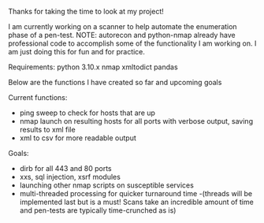 Thanks for taking the time to look at my project!

I am currently working on a scanner to help automate the enumeration phase of a pen-test.
NOTE: autorecon and python-nmap already have professional code to accomplish some of the functionality I am working on. 
I am just doing this for fun and for practice.

Requirements: 
	python 3.10.x
	nmap
	xmltodict
	pandas
	

Below are the functions I have created so far and upcoming goals

Current functions:
- ping sweep to check for hosts that are up
- nmap launch on resulting hosts for all ports with verbose output, saving results to xml file 
- xml to csv for more readable output

Goals:
- dirb for all 443 and 80 ports
- xxs, sql injection, xsrf modules
- launching other nmap scripts on susceptible services
- multi-threaded processing for quicker turnaround time 
	-(threads will be implemented last but is a must! Scans take an incredible amount of time and pen-tests are typically time-crunched as is)
